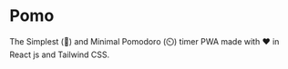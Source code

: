 # Pomo
The Simplest (🚀) and Minimal Pomodoro (⏲️) timer PWA made with ❤️ in React js and Tailwind CSS.
